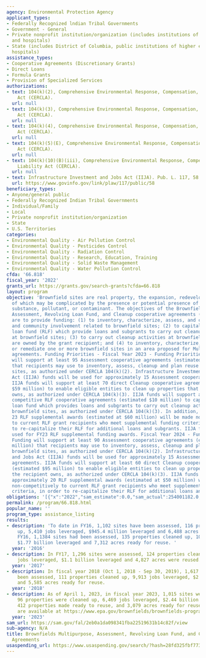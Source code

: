 ```yaml
---
agency: Environmental Protection Agency
applicant_types:
- Federally Recognized lndian Tribal Governments
- Government - General
- Private nonprofit institution/organization (includes institutions of higher education
  and hospitals)
- State (includes District of Columbia, public institutions of higher education and
  hospitals)
assistance_types:
- Cooperative Agreements (Discretionary Grants)
- Direct Loans
- Formula Grants
- Provision of Specialized Services
authorizations:
- text: 104(k)(2), Comprehensive Environmental Response, Compensation, and Liability
    Act (CERCLA).
  url: null
- text: 104(k)(3), Comprehensive Environmental Response, Compensation, and Liability
    Act (CERCLA).
  url: null
- text: 104(k)(4), Comprehensive Environmental Response, Compensation, and Liability
    Act (CERCLA).
  url: null
- text: 104(k)(5)(E), Comprehensive Environmental Response, Compensation, and Liability
    Act (CERCLA).
  url: null
- text: 104(k)(10)(B)(iii), Comprehensive Environmental Response, Compensation, and
    Liability Act (CERCLA).
  url: null
- text: Infrastructure Investment and Jobs Act (IIJA). Pub. L. 117, 58.
  url: https://www.govinfo.gov/link/plaw/117/public/58
beneficiary_types:
- Anyone/general public
- Federally Recognized Indian Tribal Governments
- Individual/Family
- Local
- Private nonprofit institution/organization
- State
- U.S. Territories
categories:
- Environmental Quality - Air Pollution Control
- Environmental Quality - Pesticides Control
- Environmental Quality - Radiation Control
- Environmental Quality - Research, Education, Training
- Environmental Quality - Solid Waste Management
- Environmental Quality - Water Pollution Control
cfda: '66.818'
fiscal_year: '2022'
grants_url: https://grants.gov/search-grants?cfda=66.818
layout: program
objective: 'Brownfield sites are real property, the expansion, redevelopment, or reuse
  of which may be complicated by the presence or potential presence of a hazardous
  substance, pollutant, or contaminant. The objectives of the Brownfield Multipurpose,
  Assessment, Revolving Loan Fund, and Cleanup cooperative agreements (project grants)
  are to provide funding: (1) to inventory, characterize, assess, and conduct planning
  and community involvement related to brownfield sites; (2) to capitalize a revolving
  loan fund (RLF) which provide loans and subgrants to carry out cleanup activities
  at brownfield sites; (3) to carry out cleanup activities at brownfield sites that
  are owned by the grant recipient; and (4) to inventory, characterize, assess, plan
  or remediate one or more brownfield sites in an area proposed for Multipurpose cooperative
  agreements. Funding Priorities - Fiscal Year 2023 - Funding Priorities: Funding
  will support at least 95 Assessment cooperative agreements (estimated $85.5 million)
  that recipients may use to inventory, assess, cleanup and plan reuse at brownfield
  sites, as authorized under CERCLA 104(k)(2). Infrastructure Investment and Jobs
  Act (IIJA) funds will be used for approximately 15 Assessment cooperative agreements.
  IIJA funds will support at least 70 direct Cleanup cooperative agreements (estimated
  $59 million) to enable eligible entities to clean up properties that the recipient
  owns, as authorized under CERCLA 104(k)(3). IIJA funds will support at least 10
  competitive RLF cooperative agreements (estimated $10 million) to capitalize a revolving
  loan fund which provides loans and subgrants to carry out cleanup activities at
  brownfield sites, as authorized under CERCLA 104(k)(3). In addition, approximately
  23 RLF supplemental awards (estimated at $60 million) will be made non-competitively
  to current RLF grant recipients who meet supplemental funding criteria, in order
  to re-capitalize their RLF for additional loans and subgrants. IIJA funds will be
  used for FY23 RLF supplemental funding awards. Fiscal Year 2024 - Funding Priorities:
  Funding will support at least 90 Assessment cooperative agreements (estimated $100
  million) that recipients may use to inventory, assess, cleanup and plan reuse at
  brownfield sites, as authorized under CERCLA 104(k)(2). Infrastructure Investment
  and Jobs Act (IIJA) funds will be used for approximately 15 Assessment cooperative
  agreements. IIJA funds will support at least 60 direct Cleanup cooperative agreements
  (estimated $95 million) to enable eligible entities to clean up properties that
  the recipient owns, as authorized under CERCLA 104(k)(3). IIJA funds will support
  approximately 20 RLF supplemental awards (estimated at $50 million) will be made
  non-competitively to current RLF grant recipients who meet supplemental funding
  criteria, in order to re-capitalize their RLF for additional loans and subgrants.'
obligations: '[{"x":"2022","sam_estimate":0.0,"sam_actual":254001182.0,"usa_spending_actual":210894877.0},{"x":"2023","sam_estimate":260626526.0,"sam_actual":0.0,"usa_spending_actual":237172056.0},{"x":"2024","sam_estimate":295000000.0,"sam_actual":0.0,"usa_spending_actual":186832691.0}]'
permalink: /program/66.818.html
popular_name: ''
program_type: assistance_listing
results:
- description: 'To date in FY16, 1,102 sites have been assessed, 116 properties cleaned
    up, 5,410 jobs leveraged, $945.4 million leveraged and 6,488 acres ready for reuse.  In
    FY16, 1,1384 sites had been assessed, 135 properties cleaned up, 10,351 jobs leveraged,
    $1.77 billion leveraged and 7,312 acres ready for reuse. '
  year: '2016'
- description: In FY17, 1,296 sites were assessed, 124 properties cleaned up, 5,564
    jobs leveraged, $1.1 billion leveraged and 4,827 acres were reused.
  year: '2017'
- description: In fiscal year 2018 (Oct 1, 2018 - Sep 30, 2019), 1,617 sites have
    been assessed, 111 properties cleaned up, 9,913 jobs leveraged, $2 billion leveraged
    and 5,585 acres ready for reuse.
  year: '2018'
- description: As of April 1, 2023, in fiscal year 2023, 1,015 sites were assessed,
    96 properties were cleaned up, 6,469 jobs leveraged, $2.44 billion leveraged,
    412 properties made ready to reuse, and 3,079 acres ready for reuse. Program accomplishments
    are available at https://www.epa.gov/brownfields/brownfields-program-accomplishments-and-benefits.
  year: '2023'
sam_url: https://sam.gov/fal/2eb0a1da098341fba22519631b14c82f/view
sub-agency: N/A
title: Brownfields Multipurpose, Assessment, Revolving Loan Fund, and Cleanup Cooperative
  Agreements
usaspending_url: https://www.usaspending.gov/search/?hash=28fd325fbf7738d56d29163db5f41225
---
```

